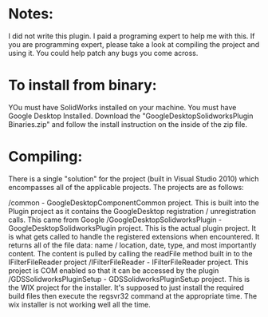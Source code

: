 # Notes:
I did not write this plugin.  I paid a programing expert to help me with this.  If you are programming expert, please take a look at compiling the project and using it.  You could help patch any bugs you come across.


# To install from binary:
YOu must have SolidWorks installed on your machine.  You must have Google Desktop Installed.  Download the "GoogleDesktopSolidworksPlugin Binaries.zip" and follow the install instruction on the inside of the zip file.


# Compiling:
There is a single "solution" for the project (built in Visual Studio 2010) which encompasses all of the applicable projects.  The projects are as follows:

/common - GoogleDesktopComponentCommon project.  This is built into the Plugin project as it contains the GoogleDesktop registration / unregistration calls.  This came from Google /GoogleDesktopSolidworksPlugin - GoogleDesktopSolidworksPlugin project.  This is the actual plugin project.  It is what gets called to handle the registered extensions when encountered.  It returns all of the file data: name / location, date, type, and most importantly content.  The content is pulled by calling the readFile method built in to the IFilterFileReader project /IFilterFileReader - IFilterFileReader project. This project is COM enabled so that it can be accessed by the plugin /GDSSolidworksPluginSetup - GDSSolidworksPluginSetup project.  This is the WIX project for the installer.  It's supposed to just install the required build files then execute the regsvr32 command at the appropriate time.  The wix installer is not working well all the time.




